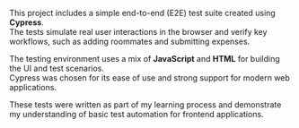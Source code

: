 This project includes a simple end-to-end (E2E) test suite created using **Cypress**.  
The tests simulate real user interactions in the browser and verify key workflows, such as adding roommates and submitting expenses.

The testing environment uses a mix of **JavaScript** and **HTML** for building the UI and test scenarios.  
Cypress was chosen for its ease of use and strong support for modern web applications.

These tests were written as part of my learning process and demonstrate my understanding of basic test automation for frontend applications.
